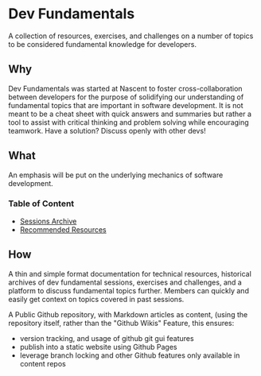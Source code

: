 # Dev Fundamentals
A collection of resources, exercises, and challenges on a number of topics to be considered  fundamental knowledge for developers.

## Why

Dev Fundamentals was started at Nascent to foster cross-collaboration between developers for the purpose of solidifying our understanding of fundamental topics that are important in software development. It is not meant to be a cheat sheet with quick answers and summaries but rather a tool to assist with critical thinking and problem solving while encouraging teamwork. Have a solution? Discuss openly with other devs!

## What

An emphasis will be put on the underlying mechanics of software development.

### Table of Content

- [Sessions Archive](archive/sessions.md)
- [Recommended Resources](library.md)


## How

A thin and simple format documentation for technical resources, historical archives of dev fundamental sessions, exercises and challenges, and a platform to discuss fundamental topics further. Members can quickly and easily get context on topics covered in past sessions.

A Public Github repository, with Markdown articles as content, (using the repository itself, rather than the "Github Wikis" Feature, this ensures:
- version tracking, and usage of github git gui features 
- publish into a static website using Github Pages
- leverage branch locking and other Github features only available in content repos
